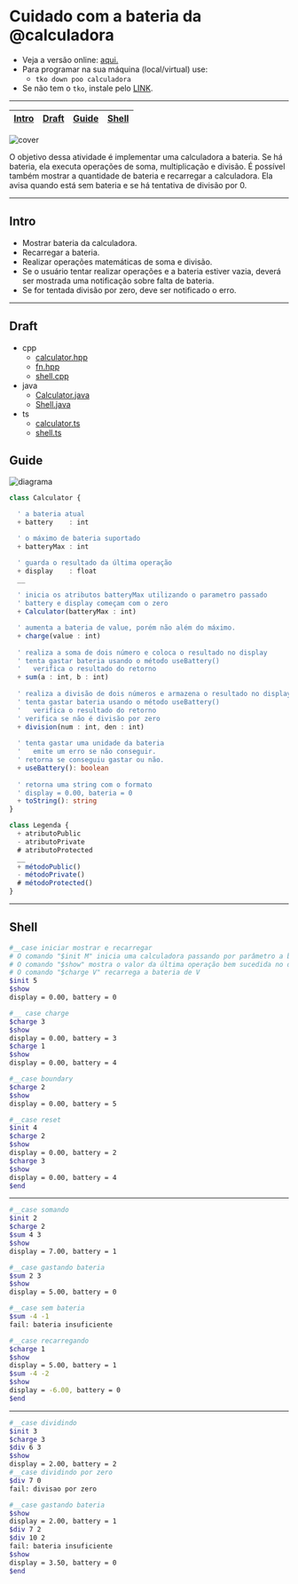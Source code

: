 # Cuidado com a bateria da @calculadora

- Veja a versão online: [aqui.](https://github.com/qxcodepoo/arcade/blob/master/base/calculadora/Readme.md)
- Para programar na sua máquina (local/virtual) use:
  - `tko down poo calculadora`
- Se não tem o `tko`, instale pelo [LINK](https://github.com/senapk/tko#tko).

---

<!-- toch -->
[Intro](#intro) | [Draft](#draft) | [Guide](#guide) | [Shell](#shell)
-- | -- | -- | --
<!-- toch -->

![cover](https://raw.githubusercontent.com/qxcodepoo/arcade/master/base/calculadora/cover.jpg)

O objetivo dessa atividade é implementar uma calculadora a bateria. Se há bateria, ela executa operações de soma, multiplicação e divisão. É possível também mostrar a quantidade de bateria e recarregar a calculadora. Ela avisa quando está sem bateria e se há tentativa de divisão por 0.

***

## Intro

- Mostrar bateria da calculadora.
- Recarregar a bateria.
- Realizar operações matemáticas de soma e divisão.
- Se o usuário tentar realizar operações e a bateria estiver vazia, deverá ser mostrada uma notificação sobre falta de bateria.
- Se for tentada divisão por zero, deve ser notificado o erro.

***

## Draft

<!-- draft -->
- cpp
  - [calculator.hpp](https://github.com/qxcodepoo/arcade/blob/master/base/calculadora/.cache/lang/cpp/calculator.hpp)
  - [fn.hpp](https://github.com/qxcodepoo/arcade/blob/master/base/calculadora/.cache/lang/cpp/fn.hpp)
  - [shell.cpp](https://github.com/qxcodepoo/arcade/blob/master/base/calculadora/.cache/lang/cpp/shell.cpp)
- java
  - [Calculator.java](https://github.com/qxcodepoo/arcade/blob/master/base/calculadora/.cache/lang/java/Calculator.java)
  - [Shell.java](https://github.com/qxcodepoo/arcade/blob/master/base/calculadora/.cache/lang/java/Shell.java)
- ts
  - [calculator.ts](https://github.com/qxcodepoo/arcade/blob/master/base/calculadora/.cache/lang/ts/calculator.ts)
  - [shell.ts](https://github.com/qxcodepoo/arcade/blob/master/base/calculadora/.cache/lang/ts/shell.ts)

<!-- draft -->

## Guide

![diagrama](https://raw.githubusercontent.com/qxcodepoo/arcade/master/base/calculadora/diagrama.png)

<!-- load diagrama.puml fenced=ts:filter -->

```ts
class Calculator {

  ' a bateria atual
  + battery    : int

  ' o máximo de bateria suportado
  + batteryMax : int

  ' guarda o resultado da última operação
  + display    : float
  __

  ' inicia os atributos batteryMax utilizando o parametro passado
  ' battery e display começam com o zero
  + Calculator(batteryMax : int)

  ' aumenta a bateria de value, porém não além do máximo.
  + charge(value : int)
  
  ' realiza a soma de dois número e coloca o resultado no display
  ' tenta gastar bateria usando o método useBattery()
  '   verifica o resultado do retorno
  + sum(a : int, b : int)
  
  ' realiza a divisão de dois números e armazena o resultado no display
  ' tenta gastar bateria usando o método useBattery()
  '   verifica o resultado do retorno
  ' verifica se não é divisão por zero
  + division(num : int, den : int)
  
  ' tenta gastar uma unidade da bateria
  '   emite um erro se não conseguir.
  ' retorna se conseguiu gastar ou não.
  + useBattery(): boolean
  
  ' retorna uma string com o formato
  ' display = 0.00, bateria = 0
  + toString(): string
}

class Legenda {
  + atributoPublic
  - atributoPrivate
  # atributoProtected
  __
  + métodoPublic()
  - métodoPrivate()
  # métodoProtected()
}

```

<!-- load -->

***

## Shell

```bash
#__case iniciar mostrar e recarregar
# O comando "$init M" inicia uma calculadora passando por parâmetro a bateria máxima.
# O comando "$show" mostra o valor da última operação bem sucedida no display e o estado da bateria
# O comando "$charge V" recarrega a bateria de V
$init 5
$show
display = 0.00, battery = 0

#__ case charge
$charge 3
$show
display = 0.00, battery = 3
$charge 1
$show
display = 0.00, battery = 4

#__case boundary
$charge 2
$show
display = 0.00, battery = 5

#__case reset
$init 4
$charge 2
$show
display = 0.00, battery = 2
$charge 3
$show
display = 0.00, battery = 4
$end
```

***

```bash
#__case somando
$init 2
$charge 2
$sum 4 3
$show
display = 7.00, battery = 1

#__case gastando bateria
$sum 2 3
$show
display = 5.00, battery = 0

#__case sem bateria
$sum -4 -1
fail: bateria insuficiente

#__case recarregando
$charge 1
$show
display = 5.00, battery = 1
$sum -4 -2
$show
display = -6.00, battery = 0
$end
```

***

```bash
#__case dividindo
$init 3
$charge 3
$div 6 3
$show
display = 2.00, battery = 2
#__case dividindo por zero
$div 7 0
fail: divisao por zero

#__case gastando bateria
$show
display = 2.00, battery = 1
$div 7 2
$div 10 2
fail: bateria insuficiente
$show
display = 3.50, battery = 0
$end
```

